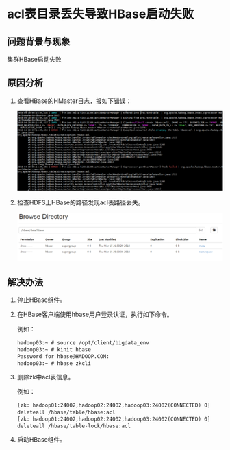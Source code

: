 # acl表目录丢失导致HBase启动失败<a name="ZH-CN_TOPIC_0187794914"></a>

## 问题背景与现象<a name="zh-cn_topic_0167275766_sf76e408f8ea44020bf3de33c280bc079"></a>

集群HBase启动失败

## 原因分析<a name="zh-cn_topic_0167275766_s2d857902554344b38f9d1ff9130b2ce3"></a>

1.  查看HBase的HMaster日志，报如下错误：

    ![](figures/12.png)

2.  检查HDFS上HBase的路径发现acl表路径丢失。

    ![](figures/13.png)


## 解决办法<a name="zh-cn_topic_0167275766_section1455043221018"></a>

1.  停止HBase组件。
2.  在HBase客户端使用hbase用户登录认证，执行如下命令。

    例如：

    ```
    hadoop03:~ # source /opt/client/bigdata_env
    hadoop03:~ # kinit hbase
    Password for hbase@HADOOP.COM: 
    hadoop03:~ # hbase zkcli
    ```

3.  删除zk中acl表信息。

    例如：

    ```
    [zk: hadoop01:24002,hadoop02:24002,hadoop03:24002(CONNECTED) 0] deleteall /hbase/table/hbase:acl
    [zk: hadoop01:24002,hadoop02:24002,hadoop03:24002(CONNECTED) 0] deleteall /hbase/table-lock/hbase:acl
    ```

4.  启动HBase组件。

